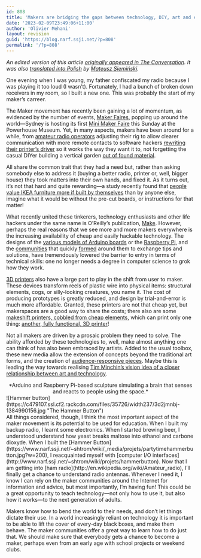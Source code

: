 ```yaml
---
id: 808
title: 'Makers are bridging the gaps between technology, DIY, art and education'
date: '2023-02-09T23:49:06+11:00'
author: 'Olivier Mehani'
layout: revision
guid: 'https://blog.narf.ssji.net/?p=808'
permalink: '/?p=808'
---
```


*An edited version of this article [originally appeared in The Conversation](https://theconversation.com/makers-bridge-the-gap-between-science-and-art-20444). It was also [translated into Polish](https://testhub.pl/prawdziwe-znaczenie-diy-tworcy-wypelniaja-luke-pomiedzy-sztuka-a-nauka/) by [Mateusz Siemiński](https://testhub.pl/author/mateuszsieminski/).*

One evening when I was young, my father confiscated my radio because I was playing it too loud (I wasn’t). Fortunately, I had a bunch of broken down receivers in my room, so I built a new one. This was probably the start of my maker’s carreer.

The Maker movement has recently been gaining a lot of momentum, as evidenced by the number of events, [Maker Faires](http://makerfaire.com/), popping up around the world—Sydney is hosting its first [Mini Maker Faire](http://makerfairesydney.com/) this Sunday at the Powerhouse Museum. Yet, in many aspects, makers have been around for a while, from [amateur radio operators](http://www.wia.org.au/discover/introduction/about/) adjusting their rig to allow clearer communication with more remote contacts to software hackers [rewriting their printer’s driver](http://oreilly.com/openbook/freedom/ch01.html) so it works the way they want it to, not forgetting the casual DIYer building a vertical garden [out of found material](http://www.apartmenttherapy.com/flickr-finds-ar-1-24327).

All share the common trait that they had a need but, rather than asking somebody else to address it (buying a better radio, printer or, well, bigger house) they took matters into their own hands, and fixed it. As it turns out, it’s not that hard and quite rewarding—a study recently found that [people value IKEA furniture more if built by themselves](http://www.npr.org/2013/02/06/171177695/why-you-love-that-ikea-table-even-if-its-crooked) than by anyone else, imagine what it would be without the pre-cut boards, or instructions for that matter!  
  
What recently united these tinkerers, technology enthusiasts and other life hackers under the same name is O’Reilly’s publication, [Make](http://makezine.com/). However, perhaps the real reasons that we see more and more makers everywhere is the increasing availability of cheap and easily hackable technology. The designs of the [various models of Arduino boards](http://www.arduino.cc/) or the [Raspberry Pi](http://www.raspberrypi.org/), and the [communities](http://forum.arduino.cc/) that quickly [formed](http://www.raspberrypi.org/phpBB3/) around them to exchange tips and solutions, have tremendously lowered the barrier to entry in terms of technical skills: one no longer needs a degree in computer science to grok how they work.

[3D printers](https://en.wikipedia.org/wiki/3d_printer) also have a large part to play in the shift from user to maker. These devices transform reels of plastic wire into physical items: structural elements, cogs, or silly-looking creatures, you name it. The cost of producing prototypes is greatly reduced, and design by trial-and-error is much more affordable. Granted, these printers are not that cheap yet, but makerspaces are a good way to share the costs; there also are some [makeshift printers, cobbled from cheap elements](http://reprap.org/wiki/Category:RepStrap), which can print only one thing: [another, fully functional, 3D printer](http://reprap.org/)!

Not all makers are driven by a prosaic problem they need to solve. The ability afforded by these technologies to, well, make almost anything one can think of has also been embraced by artists. Added to the usual toolbox, these new media allow the extension of concepts beyond the traditional art forms, and the creation of [audience-responsive pieces](http://vimeo.com/44645036). Maybe this is leading the way towards realising [Tim Minchin’s vision idea of a closer relationship between art and ](https://www.youtube.com/watch?v=yoEezZD71sc#t=440)[technology](https://www.youtube.com/watch?v=yoEezZD71sc#t=440).

<div style="text-align: center">*Arduino and Raspberry Pi-based sculpture simulating a brain that senses and reacts to people using the space.*

</div><div class="centered" style="text-align: center"></div><div class="left">![Hammer button](https://c479107.ssl.cf2.rackcdn.com/files/35726/width237/3d2jmnbj-1384990156.jpg "The Hammer Button")</div>All things considered, though, I think the most important aspect of the maker movement is its potential to be used for education. When I built my backup radio, I learnt some electronics. When I started brewing beer, I understood understand how yeast breaks maltose into ethanol and carbone dioxyde. When I built the [Hammer Button](https://www.narf.ssji.net/~shtrom/wiki/_media/projets/partytimehammerbutton.jpg?w=200), I reacquainted myself with [computer I/O interfaces](http://www.narf.ssji.net/~shtrom/wiki/projets/hammerbutton). Now that I am getting into [ham radio](http://en.wikipedia.org/wiki/Amateur_radio), I’ll finally get a chance to understand radio antennas. Whenever I need it, I know I can rely on the maker communities around the Internet for information and advice, but most importantly, I’m having fun! This could be a great opportunity to teach technology—not only how to use it, but also how it works—to the next generation of adults.

Makers know how to bend the world to their needs, and don’t let things dictate their use. In a world increasingly reliant on technology it is important to be able to lift the cover of every-day black boxes, and make them behave. The maker communities offer a great way to learn how to do just that. We should make sure that everybody gets a chance to become a maker, perhaps even from an early age with school projects or weekend clubs.